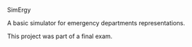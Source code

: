 SimErgy

A basic simulator for emergency departments representations.

This project was part of a final exam.
